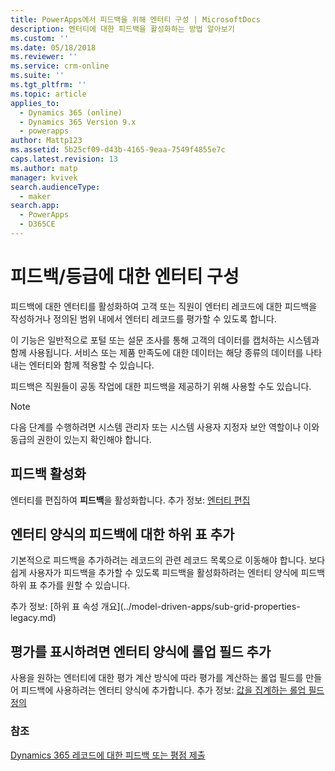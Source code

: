 ```yaml
---
title: PowerApps에서 피드백을 위해 엔터티 구성 | MicrosoftDocs
description: 엔터티에 대한 피드백을 활성화하는 방법 알아보기
ms.custom: ''
ms.date: 05/18/2018
ms.reviewer: ''
ms.service: crm-online
ms.suite: ''
ms.tgt_pltfrm: ''
ms.topic: article
applies_to:
  - Dynamics 365 (online)
  - Dynamics 365 Version 9.x
  - powerapps
author: Mattp123
ms.assetid: 5b25cf09-d43b-4165-9eaa-7549f4855e7c
caps.latest.revision: 13
ms.author: matp
manager: kvivek
search.audienceType:
  - maker
search.app:
  - PowerApps
  - D365CE
---
```

# <a name="configure-an-entity-for-feedbackratings"></a>피드백/등급에 대한 엔터티 구성

피드백에 대한 엔터티를 활성화하여 고객 또는 직원이 엔터티 레코드에 대한 피드백을 작성하거나 정의된 범위 내에서 엔터티 레코드를 평가할 수 있도록 합니다.  

이 기능은 일반적으로 포털 또는 설문 조사를 통해 고객의 데이터를 캡처하는 시스템과 함께 사용됩니다. 서비스 또는 제품 만족도에 대한 데이터는 해당 종류의 데이터를 나타내는 엔터티와 함께 적용할 수 있습니다.

피드백은 직원들이 공동 작업에 대한 피드백을 제공하기 위해 사용할 수도 있습니다.

> [!NOTE]
> 다음 단계를 수행하려면 시스템 관리자 또는 시스템 사용자 지정자 보안 역할이나 이와 동급의 권한이 있는지 확인해야 합니다.
  
## <a name="enable-feedback"></a>피드백 활성화  
  
엔터티를 편집하여 **피드백**을 활성화합니다. 추가 정보: [엔터티 편집](edit-entities.md)
  
## <a name="add-a-subgrid-for-feedback-on-the-entity-form"></a>엔터티 양식의 피드백에 대한 하위 표 추가  

기본적으로 피드백을 추가하려는 레코드의 관련 레코드 목록으로 이동해야 합니다. 보다 쉽게 사용자가 피드백을 추가할 수 있도록 피드백을 활성화하려는 엔터티 양식에 피드백 하위 표 추가를 원할 수 있습니다.  

<!-- This is the closest I could find to a topic about adding an subgrid to a form. -->추가 정보: [하위 표 속성 개요](../model-driven-apps/sub-grid-properties-legacy.md)

## <a name="add-a-rollup-field--to-the-entity-form-to-show-the-ratings"></a>평가를 표시하려면 엔터티 양식에 롤업 필드 추가  

사용을 원하는 엔터티에 대한 평가 계산 방식에 따라 평가를 계산하는 롤업 필드를 만들어 피드백에 사용하려는 엔터티 양식에 추가합니다. 추가 정보: [값을 집계하는 롤업 필드 정의](define-rollup-fields.md)
  
### <a name="see-also"></a>참조  
 [Dynamics 365 레코드에 대한 피드백 또는 평점 제출](/dynamics365/customer-engagement/basics/submit-feedback-ratings)
